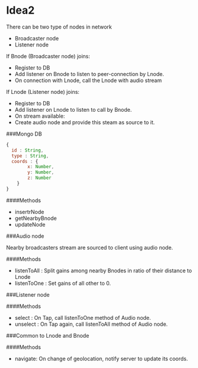 # Idea2

There can be two type of nodes in network
* Broadcaster node
* Listener node

If Bnode (Broadcaster node) joins:
* Register to DB
* Add listener on Bnode to listen to peer-connection by Lnode.
 * On connection with Lnode, call the Lnode with audio stream
 
If Lnode (Listener node) joins:
* Register to DB
* Add listener on Lnode to listen to call by Bnode.
* On stream available:
 * Create audio node and provide this steam as source to it.
 
###Mongo DB
```javascript
{
  id : String,
  type : String,
  coords : {
        x: Number,
        y: Number,
        z: Number
    }
}
```

####Methods
* insertrNode
* getNearbyBnode
* updateNode

###Audio node

Nearby broadcasters stream are sourced to client using audio node.

####Methods
* listenToAll : Split gains among nearby Bnodes in ratio of their distance to Lnode
* listenToOne : Set gains of all other to 0. 

###Listener node

####Methods
* select : On Tap, call listenToOne method of Audio node.
* unselect : On Tap again, call listenToAll method of Audio node.

###Common to  Lnode and Bnode

####Methods
* navigate: On change of geolocation, notify server to update its coords.





 


